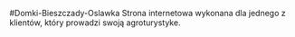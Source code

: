 #Domki-Bieszczady-Oslawka
Strona internetowa wykonana dla jednego z klientów, który prowadzi swoją agroturystyke.
